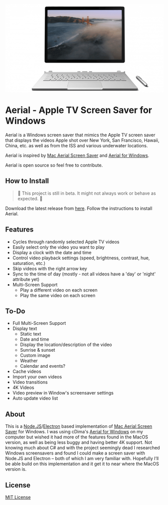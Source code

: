<img align="center" alt="" src="/documentation/images/surface_preview.gif" />

# Aerial - Apple TV Screen Saver for Windows
 
Aerial is a Windows screen saver that mimics the Apple TV screen saver that displays the videos Apple shot over New York, San Francisco, Hawaii, China, etc. as well as from the ISS and various underwater locations.

Aerial is inspired by [Mac Aerial Screen Saver](https://github.com/JohnCoates/Aerial) and [Aerial for Windows](https://github.com/cDima/Aerial).

Aerial is open source so feel free to contribute.

## How to Install
>🚧 This project is still in beta. It might not always work or behave as expected. 🚧

Download the latest release from [here](https://github.com/OrangeJedi/Aerial/releases). Follow the instructions to install Aerial.

## Features
* Cycles through randomly selected Apple TV videos
* Easily select only the video you want to play
* Display a clock with the date and time
* Control video playback settings (speed, brightness, contrast, hue, saturation, etc.)
* Skip videos with the right arrow key
* Sync to the time of day (mostly - not all videos have a 'day' or 'night' attribute yet)
* Multi-Screen Support
    * Play a different video on each screen
    * Play the same video on each screen

## To-Do
* Full Multi-Screen Support
* Display text
  * Static text
  * Date and time
  * Display the location/description of the video
  * Sunrise & sunset
  * Custom image
  * Weather
  * Calendar and events?
 * Cache videos
* Import your own videos
* Video transitions
* 4K Videos
* Video preview in Window's screensaver settings
* Auto update video list

## About
This is a [Node.JS](https://nodejs.org)/[Electron](https://www.electronjs.org/) based implementation of [Mac Aerial Screen Saver](https://github.com/JohnCoates/Aerial) for Windows. I was using cDima's [Aerial for Windows](https://github.com/cDima/Aerial) on my computer but wished it had more of the features found in the MacOS version, as well as being less buggy and having better 4K support. Not knowing much about C# and with the project seemingly dead I researched Windows screensavers and found I could make a screen saver with Node.JS and Electron – both of which I am very familiar with. Hopefully I’ll be able build on this implementation and it get it to near where the MacOS version is.

## License
[MIT License](https://github.com/OrangeJedi/Aerial/blob/master/LICENSE)
